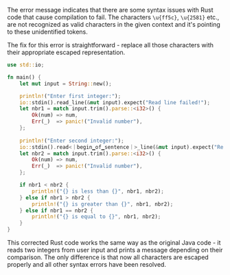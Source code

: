 The error message indicates that there are some syntax issues with Rust code that cause compilation to fail. The characters `\u{ff5c}`, `\u{2581}` etc., are not recognized as valid characters in the given context and it's pointing to these unidentified tokens.

The fix for this error is straightforward - replace all those characters with their appropriate escaped representation. 

```rs
use std::io;

fn main() {
    let mut input = String::new();

    println!("Enter first integer:");
    io::stdin().read_line(&mut input).expect("Read line failed!");
    let nbr1 = match input.trim().parse::<i32>() {
        Ok(num) => num,
        Err(_)  => panic!("Invalid number"),
    };
    
    println!("Enter second integer:");
    io::stdin().read<｜begin▁of▁sentence｜>_line(&mut input).expect("Read line failed!");
    let nbr2 = match input.trim().parse::<i32>() {
        Ok(num) => num,
        Err(_)  => panic!("Invalid number"),
    };

    if nbr1 < nbr2 {
        println!("{} is less than {}", nbr1, nbr2);
    } else if nbr1 > nbr2 {
        println!("{} is greater than {}", nbr1, nbr2);
    } else if nbr1 == nbr2 {
        println!("{} is equal to {}", nbr1, nbr2);
    }
}
```
This corrected Rust code works the same way as the original Java code - it reads two integers from user input and prints a message depending on their comparison. The only difference is that now all characters are escaped properly and all other syntax errors have been resolved.

